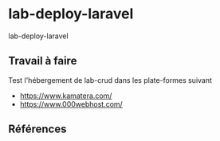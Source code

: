 # lab-deploy-laravel
lab-deploy-laravel

## Travail à faire 

Test l'hébergement de lab-crud dans les plate-formes suivant 

- https://www.kamatera.com/
- https://www.000webhost.com/




## Références 
